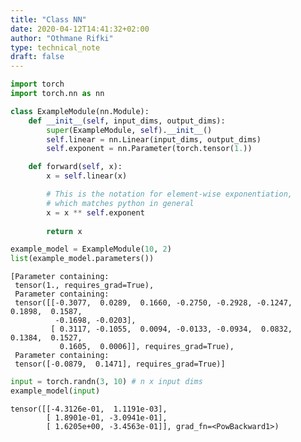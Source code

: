 ```yaml
---
title: "Class NN"
date: 2020-04-12T14:41:32+02:00
author: "Othmane Rifki"
type: technical_note
draft: false
---
```


```python
import torch
import torch.nn as nn
```


```python
class ExampleModule(nn.Module):
    def __init__(self, input_dims, output_dims):
        super(ExampleModule, self).__init__()
        self.linear = nn.Linear(input_dims, output_dims)
        self.exponent = nn.Parameter(torch.tensor(1.))

    def forward(self, x):
        x = self.linear(x)

        # This is the notation for element-wise exponentiation, 
        # which matches python in general
        x = x ** self.exponent 
        
        return x
```


```python
example_model = ExampleModule(10, 2) 
list(example_model.parameters())
```




    [Parameter containing:
     tensor(1., requires_grad=True),
     Parameter containing:
     tensor([[-0.3077,  0.0289,  0.1660, -0.2750, -0.2928, -0.1247,  0.1898,  0.1587,
              -0.1698, -0.0203],
             [ 0.3117, -0.1055,  0.0094, -0.0133, -0.0934,  0.0832,  0.1384,  0.1527,
               0.1605,  0.0006]], requires_grad=True),
     Parameter containing:
     tensor([-0.0879,  0.1471], requires_grad=True)]




```python
input = torch.randn(3, 10) # n x input dims
example_model(input)
```




    tensor([[-4.3126e-01,  1.1191e-03],
            [ 1.8901e-01, -3.0941e-01],
            [ 1.6205e+00, -3.4563e-01]], grad_fn=<PowBackward1>)


